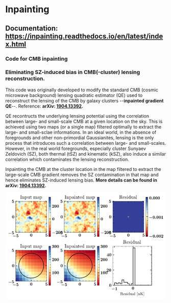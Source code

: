 # Inpainting
## Documentation: https://inpainting.readthedocs.io/en/latest/index.html

### Code for CMB inpainting

### Eliminating SZ-induced bias in CMB(-cluster) lensing reconstruction.
This code was originally developed to modify the standard CMB (cosmic microwave background) lensing quadratic estimator (QE) used to reconstruct the lensing of the CMB by galaxy clusters --**inpainted gradient QE**--. Reference: **arXiv: [1904.13392](https://arxiv.org/abs/1904.13392).**

QE recontructs the underlying lensing potential using the correlation between large- and small-scale CMB at a given location on the sky. This is achieved using two maps (or a single map) filtered optimally to extract the large- and small-sclae informations. In an ideal world, in the absence of foregrounds and other non-primordial Gaussianites, lensing is the only process that introduces such a correlation between large- and small-scales. However, in the real world foregrounds, especially cluster Sunyaev Zeldovich (SZ), both thermal (tSZ) and kinematic (kSZ), also induce a similar correlation which contaminates the lensing reconstruction. 

Inpainting the CMB at the cluster location in the map filtered to extract the large-scale CMB gradient removes the SZ contamination in that map and hence eliminates SZ-induced lensing bias. **More details can be found in arXiv: [1904.13392](https://arxiv.org/abs/1904.13392).**

![example](figure_example.png)
